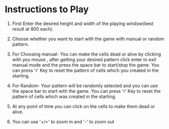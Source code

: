 # Instructions to Play

1. First Enter the desired height and width of the playing window(best result at 800 each).

2. Choose whether you want to start with the game with manual or random pattern.

3. For Choosing manual- You can make the cells dead or alive by clicking with you mouse , after getting your desired pattern click enter to exit manual mode and the press the space bar to start/stop the game. You can press 'r' Key to reset the pattern of cells which you created in the starting.

4. For Random- Your pattern will be randomly selected and you can use the space bar to start with the game. You can press 'r' Key to reset the pattern of cells which was created in the starting.

5. At any point of time you can click on the cells to make them dead or alive.

6. You can use '+/=' to zoom in and '-' to zoom out
